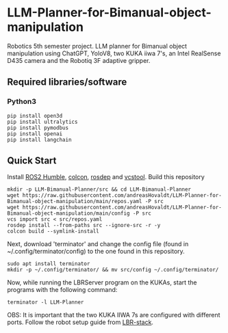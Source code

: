 # LLM-Planner-for-Bimanual-object-manipulation
Robotics 5th semester project. LLM planner for Bimanual object manipulation using ChatGPT, YoloV8, two KUKA iiwa 7's, an Intel RealSense D435 camera and the Robotiq 3F adaptive gripper.

## Required libraries/software

### Python3
```shell
pip install open3d
pip install ultralytics
pip install pymodbus
pip install openai
pip install langchain
```

## Quick Start
Install [ROS2 Humble](https://docs.ros.org/en/humble/Installation.html), [colcon](https://docs.ros.org/en/humble/Tutorials/Colcon-Tutorial.html#install-colcon), [rosdep](https://docs.ros.org/en/crystal/Installation/Linux-Install-Binary.html#installing-and-initializing-rosdep) and [vcstool](https://github.com/dirk-thomas/vcstool#how-to-install-vcstool). Build this repository

```shell
mkdir -p LLM-Bimanual-Planner/src && cd LLM-Bimanual-Planner
wget https://raw.githubusercontent.com/andreasHovaldt/LLM-Planner-for-Bimanual-object-manipulation/main/repos.yaml -P src
wget https://raw.githubusercontent.com/andreasHovaldt/LLM-Planner-for-Bimanual-object-manipulation/main/config -P src
vcs import src < src/repos.yaml
rosdep install --from-paths src --ignore-src -r -y
colcon build --symlink-install
```
Next, download 'terminator' and change the config file (found in ~/.config/terminator/config) to the one found in this repository.

```shell
sudo apt install terminator
mkdir -p ~/.config/terminator/ && mv src/config ~/.config/terminator/
```
Now, while running the LBRServer program on the KUKAs, start the programs with the following command:

```shell
terminator -l LLM-Planner
```

OBS: It is important that the two KUKA IIWA 7s are configured with different ports. Follow the robot setup guide from [LBR-stack](https://lbr-fri-ros2-stack-doc.readthedocs.io/en/humble/lbr_fri_ros2_stack/lbr_fri_ros2_stack/doc/robot_setup.html).
